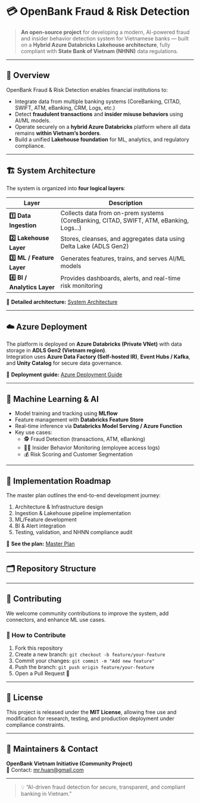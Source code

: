 # 💳 OpenBank Fraud & Risk Detection

> **An open-source project** for developing a modern, AI-powered fraud and insider behavior detection system for Vietnamese banks — built on a **Hybrid Azure Databricks Lakehouse architecture**, fully compliant with **State Bank of Vietnam (NHNN)** data regulations.

---

## 🚀 Overview

OpenBank Fraud & Risk Detection enables financial institutions to:

- Integrate data from multiple banking systems (CoreBanking, CITAD, SWIFT, ATM, eBanking, CRM, Logs, etc.)  
- Detect **fraudulent transactions** and **insider misuse behaviors** using AI/ML models.  
- Operate securely on a **hybrid Azure Databricks** platform where all data remains **within Vietnam’s borders**.  
- Build a unified **Lakehouse foundation** for ML, analytics, and regulatory compliance.

---

## 🏗️ System Architecture

The system is organized into **four logical layers**:

| Layer | Description |
|-------|--------------|
| **1️⃣ Data Ingestion** | Collects data from on-prem systems (CoreBanking, CITAD, SWIFT, ATM, eBanking, Logs...) |
| **2️⃣ Lakehouse Layer** | Stores, cleanses, and aggregates data using Delta Lake (ADLS Gen2) |
| **3️⃣ ML / Feature Layer** | Generates features, trains, and serves AI/ML models |
| **4️⃣ BI / Analytics Layer** | Provides dashboards, alerts, and real-time risk monitoring |

📘 **Detailed architecture:** [System Architecture](./docs/architecture.md)

---

## ☁️ Azure Deployment

The platform is deployed on **Azure Databricks (Private VNet)** with data storage in **ADLS Gen2 (Vietnam region)**.  
Integration uses **Azure Data Factory (Self-hosted IR)**, **Event Hubs / Kafka**, and **Unity Catalog** for secure data governance.

📘 **Deployment guide:** [Azure Deployment Guide](./docs/azure_deployment.md)

---

## 🧠 Machine Learning & AI

- Model training and tracking using **MLflow**  
- Feature management with **Databricks Feature Store**  
- Real-time inference via **Databricks Model Serving / Azure Function**  
- Key use cases:
  - 🕵️ Fraud Detection (transactions, ATM, eBanking)  
  - 👨‍💻 Insider Behavior Monitoring (employee access logs)  
  - 💰 Risk Scoring and Customer Segmentation  

---

## 🧩 Implementation Roadmap

The master plan outlines the end-to-end development journey:

1. Architecture & Infrastructure design  
2. Ingestion & Lakehouse pipeline implementation  
3. ML/Feature development  
4. BI & Alert integration  
5. Testing, validation, and NHNN compliance audit  

📘 **See the plan:** [Master Plan](./docs/master_plan.md)

---

## 🗂️ Repository Structure

---

## 🧰 Contributing

We welcome community contributions to improve the system, add connectors, and enhance ML use cases.

### 🔹 How to Contribute
1. Fork this repository  
2. Create a new branch: `git checkout -b feature/your-feature`  
3. Commit your changes: `git commit -m "Add new feature"`  
4. Push the branch: `git push origin feature/your-feature`  
5. Open a Pull Request 🎉  

---

## 📜 License

This project is released under the **MIT License**, allowing free use and modification for research, testing, and production deployment under compliance constraints.

---

## 👥 Maintainers & Contact

**OpenBank Vietnam Initiative (Community Project)**  
📧 Contact: [mr.huan@gmail.com](mailto:mr.huan@gmail.com)

---

> 💡 “AI-driven fraud detection for secure, transparent, and compliant banking in Vietnam.”
